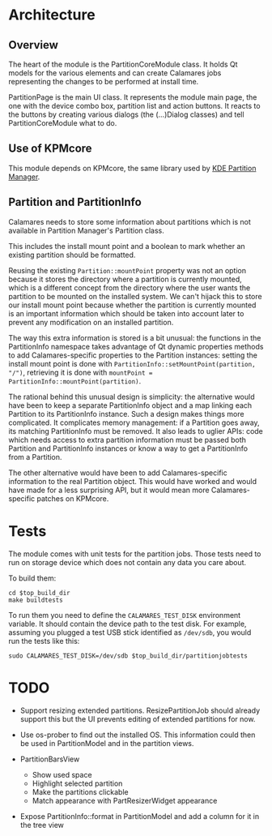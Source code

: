 # Architecture

<!-- SPDX-FileCopyrightText: 2014 Aurélien Gâteau <agateau@kde.org>
     SPDX-FileCopyrightText: 2016 Teo Mrnjavac <teo@kde.org>
     SPDX-FileCopyrightText: 2017 Adriaan de Groot <groot@kde.org>
     SPDX-License-Identifier: GPL-3.0-or-later
-->

## Overview

The heart of the module is the PartitionCoreModule class. It holds Qt models for
the various elements and can create Calamares jobs representing the changes to
be performed at install time.

PartitionPage is the main UI class. It represents the module main page, the one
with the device combo box, partition list and action buttons. It reacts to the
buttons by creating various dialogs (the (...)Dialog classes) and tell
PartitionCoreModule what to do.


## Use of KPMcore

This module depends on KPMcore, the same library used by [KDE Partition Manager][kpm].

[kpm]: http://sourceforge.net/projects/partitionman/


## Partition and PartitionInfo

Calamares needs to store some information about partitions which is not
available in Partition Manager's Partition class.

This includes the install mount point and a boolean to mark whether an existing
partition should be formatted.

Reusing the existing `Partition::mountPoint` property was not an option because
it stores the directory where a partition is currently mounted, which is a
different concept from the directory where the user wants the partition to be
mounted on the installed system. We can't hijack this to store our install mount
point because whether the partition is currently mounted is an important
information which should be taken into account later to prevent any modification
on an installed partition.

The way this extra information is stored is a bit unusual: the functions in the
PartitionInfo namespace takes advantage of Qt dynamic properties methods to add
Calamares-specific properties to the Partition instances: setting the install
mount point is done with `PartitionInfo::setMountPoint(partition, "/")`,
retrieving it is done with `mountPoint = PartitionInfo::mountPoint(partition)`.

The rational behind this unusual design is simplicity: the alternative would
have been to keep a separate PartitionInfo object and a map linking each
Partition to its PartitionInfo instance. Such a design makes things more
complicated. It complicates memory management: if a Partition goes away, its
matching PartitionInfo must be removed. It also leads to uglier APIs: code which
needs access to extra partition information must be passed both Partition and
PartitionInfo instances or know a way to get a PartitionInfo from a Partition.

The other alternative would have been to add Calamares-specific information to
the real Partition object. This would have worked and would have made for a less
surprising API, but it would mean more Calamares-specific patches on KPMcore.


# Tests

The module comes with unit tests for the partition jobs. Those tests need to
run on storage device which does not contain any data you care about.

To build them:

    cd $top_build_dir
    make buildtests

To run them you need to define the `CALAMARES_TEST_DISK` environment variable.
It should contain the device path to the test disk. For example, assuming you
plugged a test USB stick identified as `/dev/sdb`, you would run the tests like
this:

    sudo CALAMARES_TEST_DISK=/dev/sdb $top_build_dir/partitionjobtests


# TODO

- Support resizing extended partitions. ResizePartitionJob should already
  support this but the UI prevents editing of extended partitions for now.

- Use os-prober to find out the installed OS. This information could then be
  used in PartitionModel and in the partition views.

- PartitionBarsView
    - Show used space
    - Highlight selected partition
    - Make the partitions clickable
    - Match appearance with PartResizerWidget appearance

- Expose PartitionInfo::format in PartitionModel and add a column for it in the
  tree view
